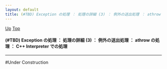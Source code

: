 ```yaml
---
layout: default
title: (#TBD) Exception の処理 ： 処理の詳細 (3) ： 例外の送出処理 ： athrow の処理 ： C++ Interpreter での処理
---
```

[Up](noHNONT0aT.html) [Top](../index.html)

#### (#TBD) Exception の処理 ： 処理の詳細 (3) ： 例外の送出処理 ： athrow の処理 ： C++ Interpreter での処理

--- 
#Under Construction





